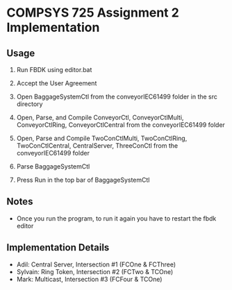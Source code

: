 # COMPSYS 725 Assignment 2 Implementation #

## Usage
1. Run FBDK using editor.bat
2. Accept the User Agreement
3. Open BaggageSystemCtl from the conveyorIEC61499 folder in the src directory

4. Open, Parse, and Compile ConveyorCtl, ConveyorCtlMulti, ConveyorCtlRing, ConveyorCtlCentral from the conveyorIEC61499 folder
5. Open, Parse and Compile TwoConCtlMulti, TwoConCtlRing, TwoConCtlCentral, CentralServer, ThreeConCtl from the conveyorIEC61499 folder
6. Parse BaggageSystemCtl
7. Press Run in the top bar of BaggageSystemCtl

## Notes
* Once you run the program, to run it again you have to restart the fbdk editor

## Implementation Details
* Adil: Central Server, Intersection #1 (FCOne & FCThree)
* Sylvain: Ring Token, Intersection #2 (FCTwo & TCOne)
* Mark: Multicast, Intersection #3 (FCFour & TCOne)

